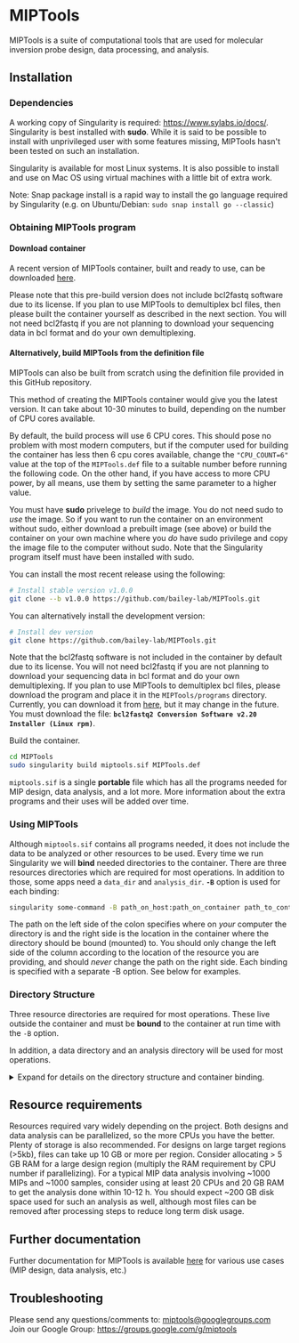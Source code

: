 MIPTools
=========

MIPTools is a suite of computational tools that are used for molecular inversion
probe design, data processing, and analysis.

## Installation

### Dependencies
A working copy of Singularity is required: https://www.sylabs.io/docs/.
Singularity is best installed with **sudo**. While it is said to be possible to
install with unprivileged user with some features missing, MIPTools hasn't
been tested on such an installation.

Singularity is available for most Linux systems. It is also possible to install
and use on Mac OS using virtual machines with a little bit of extra work.

Note: Snap package install is a rapid way to install the go language required
by Singularity (e.g. on Ubuntu/Debian: `sudo snap install go --classic`)

### Obtaining MIPTools program

#### Download container 
A recent version of MIPTools container, built and ready to use, can be
downloaded [here](http://baileylab.brown.edu/MIPTools/resources/).

Please note that this pre-build version does not include bcl2fastq software due
to its license. If you plan to use MIPTools to demultiplex bcl files, then
please built the container yourself as described in the next section. You will
not need bcl2fastq if you are not planning to download your sequencing data in
bcl format and do your own demultiplexing.

#### Alternatively, build MIPTools from the definition file
MIPTools can also be built from scratch using the definition file provided in
this GitHub repository.

This method of creating the MIPTools container would give you the latest
version. It can take about 10-30 minutes to build, depending on the number of
CPU cores available.

By default, the build process will use 6 CPU cores. This should pose no problem
with most modern computers, but if the computer used for building the container
has less then 6 cpu cores available, change the `"CPU_COUNT=6"` value at the top
of the `MIPTools.def` file to a suitable number before running the following
code. On the other hand, if you have access to more CPU power, by all means,
use them by setting the same parameter to a higher value.

You must have **sudo** privelege to _build_ the image. You do not need sudo to
_use_ the image. So if you want to run the container on an environment without
sudo, either download a prebuilt image (see above) or build the container on
your own machine where you _do_ have sudo privilege and copy the image file to
the computer without sudo. Note that the Singularity program itself must have
been installed with sudo.

You can install the most recent release using the following:
```bash
# Install stable version v1.0.0
git clone --b v1.0.0 https://github.com/bailey-lab/MIPTools.git
```

You can alternatively install the development version:
```bash
# Install dev version
git clone https://github.com/bailey-lab/MIPTools.git
```

Note that the bcl2fastq software is not included in the container by default
due to its license. You will not need bcl2fastq if you are not planning to
download your sequencing data in bcl format and do your own demultiplexing. If
you plan to use MIPTools to demultiplex bcl files, please download the program
and place it in the `MIPTools/programs` directory. Currently, you can download
it from
[here](https://support.illumina.com/downloads/bcl2fastq-conversion-software-v2-20.html),
but it may change in the future. You must download the file: **`bcl2fastq2
Conversion Software v2.20 Installer (Linux rpm)`**.

Build the container.  
```bash
cd MIPTools
sudo singularity build miptools.sif MIPTools.def
```

`miptools.sif` is a single **portable** file which has all the programs needed
for MIP design, data analysis, and a lot more. More information about the extra
programs and their uses will be added over time.

### Using MIPTools
Although `miptools.sif` contains all programs needed, it does not include the
data to be analyzed or other resources to be used. Every time we run
Singularity we will **bind** needed directories to the container. There are
three resources directories which are required for most operations. In addition
to those, some apps need a `data_dir` and `analysis_dir`. **`-B`** option is
used for each binding:

```bash
singularity some-command -B path_on_host:path_on_container path_to_container
```

The path on the left side of the colon specifies where on *your* computer the
directory is and the right side is the location in the container where the
directory should be bound (mounted) to. You should only change the left side of
the column according to the location of the resource you are providing, and
should *never* change the path on the right side. Each binding is specified
with a separate -B option. See below for examples.

### Directory Structure
Three resource directories are required for most operations. These live outside
the container and must be **bound** to the container at run time with the `-B`
option.

In addition, a data directory and an analysis directory will be used for most operations.

<details><summary>Expand for details on the directory structure and container binding.
</summary>
<p>

* **base_resources:** Provided in the GitHub repository. It contains common
  resources across projects. It should be bound to the container with `-B [path
  to base resources dir outside of the container]:/opt/resources`. This makes
  the base_resources directory available to the container and it would be
  reached at `/opt/resources` path within the container. The `/opt/resources`
  part of this argument must not be altered. For example, if my base resources
  are located in my computer at `/home/base`, I would bind it to the container
  with `-B /home/base:/opt/resources`.

* **species_resources:** Contains resources shared by projects using the same
  target species (Pf, human, etc.). Bind this to `/opt/species_resources` in
  the container. For example, if I am working with *Plasmodium falciparum*
  sequences and I have the necessary files in my computer at `/home/pf3d/`,
  then the binding parameter is `-B /home/pf3d:/opt/species_resources`.

   *Contents of species_resources directory:*

   * *file_locations.tsv:* This file is required for all operations. It is a
     tab separated text file showing where each required file will be located
     in the container. Each line corresponds to one file. First field states
     the species for the file, second field states what kind of file it is and
     the last field is the absolute path to the file.
   
     For example, the line *"pf &nbsp; &nbsp; &nbsp; &nbsp;  fasta_genome
     &nbsp; &nbsp; &nbsp; &nbsp; /opt/species_resources/genomes/genome.fa"*
     would mean that the fasta genome file for the species 'pf' will be found
     at '/opt/species_resources/genomes/genome.fa' within the container. This
     also means that there is a file at /home/pf3d/genomes/genome.fa in my
     computer, assuming I bound /home/pf3d to /opt/species_resources in the
     container.
   
   * *fasta file:* This file is required for all operations. Genome reference
     sequence in fasta format.
   
   * *bowtie2_genome:* This file is required for probe design operations only.
     It is the reference genome indexed using bowtie2. If this is not
     available, it can be generated using MIPTools.
   
   * *bwa_genome:* This file is required for data analysis operations only. It
     is the reference genome indexed using bwa. If this is not available, it
     can be generated using MIPTools.
   
   * *snps:* This is an optional file. However, it is extremely useful in probe
     designs to avoid probe arms landing on variant regions, etc. So it should
     always be used except in rare cases where such a file is not available for
     the target species. The format of the file is vcf. Individual genotypes
     are not necessary (a.k.a. sites only vcf). The only requirement is that
     the INFO field for each variant has a field showing the population allele
     frequency of alternate alleles. By default, AF field is used. The AF field
     lists the allele frequencies of each alternate allele, and does not list
     the frequency of the reference allele. Vcf files may have other INFO
     fields that include allele frequency information. If such a field is to be
     used, there are two settings in the design settings file (.rinfo file)
     that must be modified. *allele_frequency_name* field must be set to the
     INFO field name to be used; *af_start_index* may have to be set to a 1
     (instead of default 0) depending on whether the reference allele
     frequency is provided in the new field. For example, if we want to use the
     1000 genomes vcf file, the allele frequencies are provided in the CAF
     field and they include the reference allele. We would have to change the
     *allele_frequency_name* field to *CAF* from the default *AF*; and set
     *af_start_index* to 1 because the first alternate allele's frequency is
     provided in the second place (following the reference allele).
  
   * *refgene:* RefGen style gene/gene prediction table in GenePred format.
     These are available at http://genome.ucsc.edu under Tools/Table Browser
     for most species. The fields in the file are "bin, name, chrom, strand,
     txStart, txEnd, cdsStart, cdsEnd, exonCount, exonStarts, exonEnds, score,
     name2, cdsStartStat, cdsEndStat, exonFrames". This file is required for
     probe design operations if genic information is to be used. For example,
     if probes need to be designed for exons of a gene, or a gene name is given
     as design target. If a gene name will be provided, it must match the
     **name2** column of the RefGen file. If you are creating this file
     manually, the only fields necessary are: chrom, strand, exonStarts,
     exonEnds and name2. All other fields can be set to an arbitrary value
     (none, for example) but not left empty. The order of columns must not be
     changed.
   
     Note: If you have gff3/gtf formatted files, they can be converted to
     GenePred format using Jim Kent's programs
     [gff3ToGenePred](http://hgdownload.cse.ucsc.edu/admin/exe/linux.x86_64/gff3ToGenePred)
     and
     [gtfToGenePred](http://hgdownload.cse.ucsc.edu/admin/exe/linux.x86_64/gtfToGenePred).
   
   * *refgene_tabix:* RefGen file, sorted and indexed using tabix. File
     requirement is the same as the refgene file. tabix is available within the
     MIPTools container, so you don't have to install it yourself.
   
* **project_resources:** Contains project specific files (probe sequences,
  sample information, etc.). Bind this to `/opt/project_resources`

* **data_dir:** Contains data to be analyzed. Typically, nothing will be
  written to this directory. Bind this directory to `/opt/data`.

* **analysis_dir:** Where analysis will be carried out and all output files
  will be saved. Bind it to `/opt/analysis` This is the only directory that
  needs write permission as the output will be saved here.

`data_dir` and `analysis_dir` will have different content for different app
operations. Also, one app's analysis directory may be the next app's data
directory in the pipeline.

</p>
</details>

## Resource requirements
Resources required vary widely depending on the project. Both designs and data
analysis can be parallelized, so the more CPUs you have the better. Plenty of
storage is also  recommended. For designs on large target regions (>5kb), files
can take up 10 GB or more per region. Consider allocating > 5 GB RAM for a
large design region (multiply the RAM requirement by CPU number if
parallelizing). For a typical MIP data analysis involving ~1000 MIPs and ~1000
samples, consider using at least 20 CPUs and 20 GB RAM to get the analysis done
within 10-12 h. You should expect ~200 GB disk space used for such an analysis
as well, although most files can be removed after processing steps to reduce
long term disk usage.

## Further documentation
Further documentation for MIPTools is available
[here](https://drive.google.com/drive/folders/1Tmu7hdRYrdw-jqAN35lZpIjG2lBebuCK?usp=sharing)
for various use cases (MIP design, data analysis, etc.)

## Troubleshooting
Please send any questions/comments to: miptools@googlegroups.com  
Join our Google Group: https://groups.google.com/g/miptools

